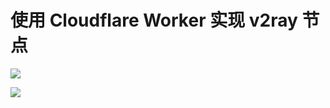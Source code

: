 # 使用 Cloudflare Worker 实现 v2ray 节点

![](/static/image/81799425.png)

![](/static/image/7d016aef.png)

